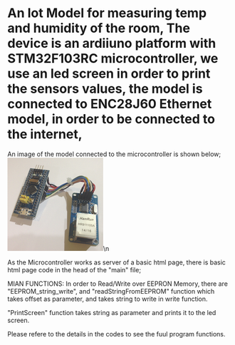 # An Iot Model for measuring temp and humidity of the room, The device is an ardiiuno platform with STM32F103RC microcontroller, we use an led screen in order to print the sensors values, the model is connected to ENC28J60 Ethernet model, in order to be connected to the internet,
An image of the model connected to the microcontroller is shown below;
![alt text](https://github.com/SB-HACETTEPE/HT/blob/main/ENC.png?raw=true)\n








As the Microcontroller works as server of a basic html page, there is basic html page code in the head of the "main" file;

MIAN FUNCTIONS:
In order to Read/Write over EEPRON Memory, there are "EEPROM_string_write", and  "readStringFromEEPROM" function which takes offset as parameter, and takes string to write in write function.

"PrintScreen" function takes string as parameter and prints it to the led screen.

Please refere to the details in the codes to see the fuul program functions.
